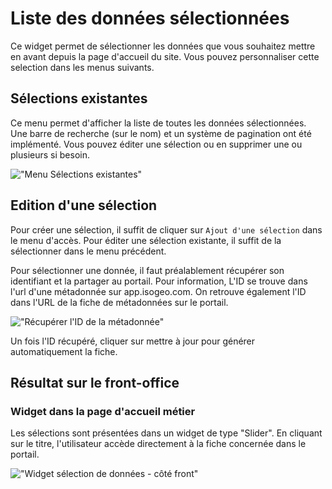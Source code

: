# Liste des données sélectionnées

Ce widget permet de sélectionner les données que vous souhaitez mettre en avant depuis la page d'accueil du site. Vous pouvez personnaliser cette selection dans les menus suivants.

## Sélections existantes

Ce menu permet d'afficher la liste de toutes les données sélectionnées. Une barre de recherche (sur le nom) et un système de pagination ont été implémenté. Vous pouvez éditer une sélection ou en supprimer une ou plusieurs si besoin. 

!["Menu Sélections existantes"](/assets/back_list_selection.png)

## Edition d'une sélection

Pour créer une sélection, il suffit de cliquer sur `Ajout d'une sélection` dans le menu d'accès. Pour éditer une sélection existante, il suffit de la sélectionner dans le menu précédent.

Pour sélectionner une donnée, il faut préalablement récupérer son identifiant et la partager au portail. Pour information, L'ID se trouve dans l'url d'une métadonnée sur app.isogeo.com. On retrouve également l'ID dans l'URL de la fiche de métadonnées sur le portail.

!["Récupérer l'ID de la métadonnée"](/assets/find_md_id_app.png)

Un fois l'ID récupéré, cliquer sur mettre à jour pour générer automatiquement la fiche.

## Résultat sur le front-office

### Widget dans la page d'accueil métier

Les sélections sont présentées dans un widget de type "Slider". En cliquant sur le titre, l'utilisateur accède directement à la fiche concernée dans le portail.

!["Widget sélection de données - côté front"](/assets/front_widget_selection.png)